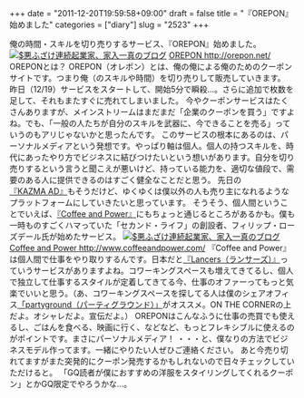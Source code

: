 +++
date = "2011-12-20T19:59:58+09:00"
draft = false
title = "『OREPON』始めました"
categories = ["diary"]
slug = "2523"
+++

俺の時間・スキルを切り売りするサービス、『OREPON』始めました。
<a href="/images/ameblo/blog_import_4f7a3b5e0611a.png"><img src="/images/ameblo/blog_import_4f7a3b5e0611a.png"  alt="$悪ふざけ連続起業家、家入一真のブログ" border="0" /></a>
<a href="http://orepon.net/" target="_blank">OREPON
http://orepon.net/</a>
<quote>
OREPONとは？
OREPON（オレポン）とは、俺の俺による俺のためのクーポンサイトです。つまり俺（のスキルや時間）を切り売りして販売していきます。
</quote>
昨日（12/19）サービスをスタートして、開始5分で瞬殺…。さらに追加で枚数を足して、それもまたすぐに売れてしまいました。
今やクーポンサービスはたくさんありますが、メインストリームはまだまだ「企業のクーポンを買う」ですよね。でも、「一般の人たちが自分のスキルを武器に、今できることを売る」っていうのもアリじゃないかと思ったんです。
このサービスの根本にあるのは、パーソナルメディアという発想です。やっぱり軸は個人。個人の持つスキルを、時代にあったやり方でビジネスに結びつけたいという想いがあります。自分を切り売りするという言うと聞こえが悪いけど、持っている能力を、適切な値段で、需要のある人に提供できるのはすごく健全なことだと思う。
先日の<a href="http://kazmad.jp/" target="_blank">『KAZMA AD』</a>もそうだけど、ゆくゆくは僕以外の人も売り主になれるようなプラットフォームにしていきたいと思っています。
そうそう、個人間ということでいえば、<a href="http://www.coffeeandpower.com/" target="_blank">『Coffee and Power』</a>にもちょっと通じるところがあるかも。僕も一時ものすごくハマっていた「セカンド・ライフ」の創設者、フィリップ・ローズデール氏が始めたサービス。
<a href="/images/ameblo/blog_import_4f7a3b5e96c74.png"><img src="/images/ameblo/blog_import_4f7a3b5e96c74.png"  alt="$悪ふざけ連続起業家、家入一真のブログ" border="0" /></a>
<a href="http://www.coffeeandpower.com/" target="_blank">Coffee and Power
http://www.coffeeandpower.com/</a>
『Coffee and Power』は個人間で仕事をやり取りするんです。日本だと<a href="http://www.lancers.jp/" target="_blank">『Lancers（ランサーズ）』</a>っていうサービスがありますよね。コワーキングスペースも増えてきてるし、個人で独立して仕事するスタイルが定着してきてる今、仕事のオファーってもっと気楽でいいと思う。（あ、コワーキングスペースを探してる人は僕のシェアオフィス<a href="http://partygrd.com/" target="_blank">「partyground（パーティグラウンド）」</a>がオススメ。ON THE CORNERの上だよ。オシャレだよ。宣伝だよ。）
OREPONはこんなふうに仕事の売買でも使えるし、ごはんを食べる、映画に行く、などなど、もっとフレキシブルに使えるのがポイントです。まさにパーソナルメディア！
・・・と、僕なりの方法でビジネスモデル作ってます。一緒にやりたい人ぜひご連絡ください。
あと今売り切れてますがまた突発的にクーポン発売するかもしれないので日々チェックしていただけると。
「GQ読者が僕におすすめの洋服をスタイリングしてくれるクーポン」とかGQ限定でやろうかな…。
